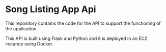 # Song Listing App Api 

This repository contains the code for the API to support the functioning of the application.

This API is built using Flask and Python and it is deployed in an EC2 instance using Docker.
